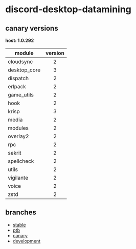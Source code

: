 # discord-desktop-datamining

## canary versions

**host: 1.0.292**

| module | version |
| ------ | :-----: |
| cloudsync | 2 |
| desktop_core | 3 |
| dispatch | 2 |
| erlpack | 2 |
| game_utils | 2 |
| hook | 2 |
| krisp | 3 |
| media | 2 |
| modules | 2 |
| overlay2 | 2 |
| rpc | 2 |
| sekrit | 2 |
| spellcheck | 2 |
| utils | 2 |
| vigilante | 2 |
| voice | 2 |
| zstd | 2 |

## branches

- [stable](https://github.com/OpenAsar/discord-desktop-datamining/tree/stable)
- [ptb](https://github.com/OpenAsar/discord-desktop-datamining/tree/ptb)
- [canary](https://github.com/OpenAsar/discord-desktop-datamining/tree/canary)
- [development](https://github.com/OpenAsar/discord-desktop-datamining/tree/development)